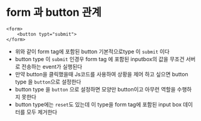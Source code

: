 # form 과 button 관계

```
<form>
	<button typt="submit">
</form>
```
* 위와 같이 form tag에 포함된 button 기본적으로type 이 ```submit``` 이다
* button type 이 ```submit``` 인경우 form tag 에 포함된 inputbox의 값을 무조건 서버로 전송하는 event가 실행된다
* 만약 button을 클릭했을때 Js코드를 사용하여 상황을 제어 하고 싶으면 button type 을 ```button```으로 설정한다
* button type 을 ```button``` 으로 설정하면 모양만 button이고 아무런 역할을 수행하지 못한다
* button type에는 ```reset```도 있는데 이 type을 form tag에 포함된 input box 데이터를 모두 제거한다